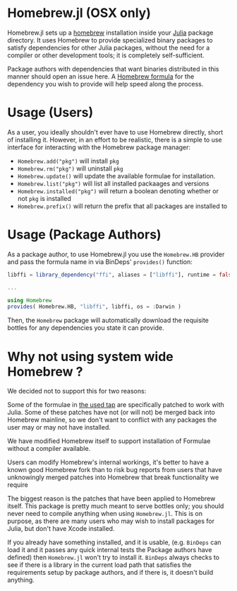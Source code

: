 Homebrew.jl (OSX only)
======================

Homebrew.jl sets up a [homebrew](http://brew.sh) installation inside your [Julia](http://julialang.org/) package directory.  It uses Homebrew to provide specialized binary packages to satisfy dependencies for other Julia packages, without the need for a compiler or other development tools; it is completely self-sufficient.

Package authors with dependencies that want binaries distributed in this manner should open an issue here.  A [Homebrew formula](https://github.com/mxcl/homebrew/tree/master/Library/Formula) for the dependency you wish to provide will help speed along the process.

Usage (Users)
=============

As a user, you ideally shouldn't ever have to use Homebrew directly, short of installing it.  However, in an effort to be realistic, there is a simple to use interface for interacting with the Homebrew package manager:

* `Homebrew.add("pkg")` will install `pkg`
* `Homebrew.rm("pkg")` will uninstall `pkg`
* `Homebrew.update()` will update the available formulae for installation.
* `Homebrew.list("pkg")` will list all installed packaages and versions
* `Homebrew.installed("pkg")` will return a boolean denoting whether or not `pkg` is installed
* `Homebrew.prefix()` will return the prefix that all packages are installed to


Usage (Package Authors)
=======================

As a package author, to use Homebrew.jl you use the `Homebrew.HB` provider and pass the formula name in via BinDeps' `provides()` function:

```julia
libffi = library_dependency("ffi", aliases = ["libffi"], runtime = false)

...

using Homebrew
provides( Homebrew.HB, "libffi", libffi, os = :Darwin )
```

Then, the `Homebrew` package will automatically download the requisite bottles for any dependencies you state it can provide.


Why not using system wide Homebrew ?
====================================

We decided not to support this for two reasons:

Some of the formulae in [the used tap](https://github.com/staticfloat/homebrew-juliadeps) are
specifically patched to work with Julia. Some of these patches have not (or will not) be merged
back into Homebrew mainline, so we don't want to conflict with any packages the user
may or may not have installed.

We have modified Homebrew itself to support installation of Formulae without a compiler available.

Users can modify Homebrew's internal workings, it's better to have a known good Homebrew fork than
to risk bug reports from users that have unknowingly merged patches into Homebrew that break
functionality we require

The biggest reason is the patches that have been applied to Homebrew itself.
This package is pretty much meant to serve bottles only;
you should never need to compile anything when using `Homebrew.jl`.
This is on purpose, as there are many users who may wish to install packages for Julia,
but don't have Xcode installed.

If you already have something installed, and it is usable,
(e.g. `BinDeps` can load it and it passes any quick internal tests the Package authors have defined)
then `Homebrew.jl` won't try to install it. `BinDeps` always checks to see if there is a library
in the current load path that satisfies the requirements setup by package authors,
and if there is, it doesn't build anything.

